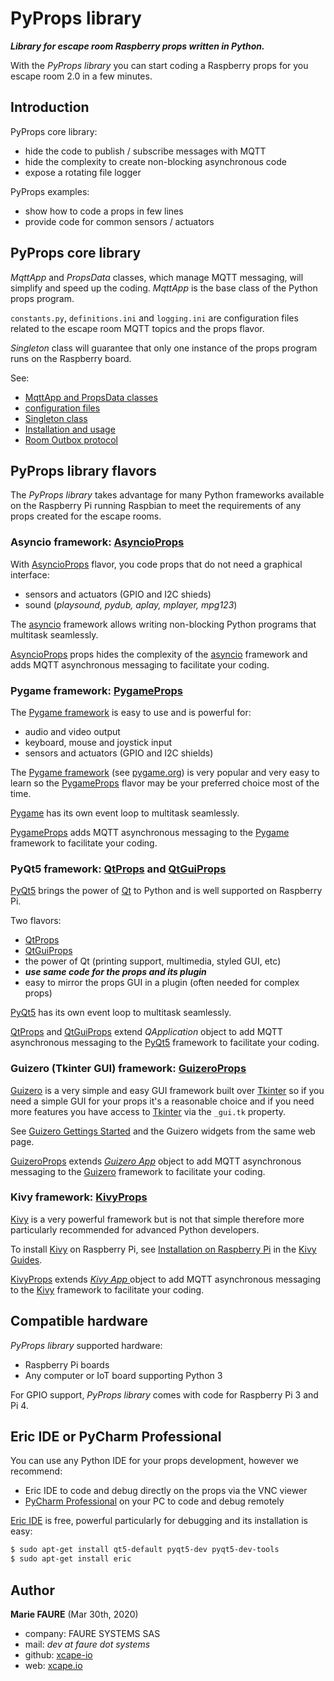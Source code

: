 ﻿# PyProps library
***Library for escape room Raspberry props written in Python.***

With the *PyProps library* you can start coding a Raspberry props for you escape room 2.0 in a few minutes.


## Introduction
PyProps core library:
* hide the code to publish / subscribe messages with MQTT
* hide the complexity to create non-blocking asynchronous code
* expose a rotating file logger

PyProps examples:
* show how to code a props in few lines
* provide code for common sensors / actuators


## PyProps core library
*MqttApp* and *PropsData* classes, which manage MQTT messaging, will simplify and speed up the coding. *MqttApp* is the base class of the Python props program.

`constants.py`, `definitions.ini` and `logging.ini` are configuration files related to the escape room MQTT topics and the props flavor.

*Singleton* class will guarantee that only one instance of the props program runs on the Raspberry board.

See:
* [MqttApp and PropsData classes](MQTT_CLASSES.md)
* [configuration files](CONFIGURATION_FILES.md)
* [Singleton class](SINGLETON_CLASS.md)
* [Installation and usage](INSTALLATION.md)
* [Room Outbox protocol](PROTOCOL.md)

## PyProps library flavors
The *PyProps library* takes advantage for many Python frameworks available on the Raspberry Pi running Raspbian to meet the requirements of any props created for the escape rooms.

### Asyncio framework: [AsyncioProps](./AsyncioProps)
With [AsyncioProps](./AsyncioProps) flavor, you code props that do not need a graphical interface:
* sensors and actuators (GPIO and I2C shieds)
* sound (*playsound, pydub, aplay, mplayer, mpg123*)

The <a href="https://docs.python.org/3/library/asyncio.html" target="_blank">asyncio</a> framework allows writing non-blocking Python programs that multitask seamlessly.

[AsyncioProps](./AsyncioProps) props hides the complexity of the <a href="https://docs.python.org/3/library/asyncio.html" target="_blank">asyncio</a> framework and adds MQTT asynchronous messaging to facilitate your coding.

### Pygame framework: [PygameProps](./PygameProps)
The <a href="https://pypi.org/project/pygame/" target="_blank">Pygame framework</a> is easy to use and is powerful for:
* audio and video output
* keyboard, mouse and joystick input
* sensors and actuators (GPIO and I2C shields)

The <a href="https://pypi.org/project/pygame/" target="_blank">Pygame framework</a> (see <a href="https://www.pygame.org/" target="_blank">pygame.org</a>) is very popular and very easy to learn so the [PygameProps](./PygameProps) flavor may be your preferred choice most of the time.

<a href="https://www.pygame.org/" target="_blank">Pygame</a> has its own event loop to multitask seamlessly.

[PygameProps](./PygameProps) adds MQTT asynchronous messaging to the <a href="https://pypi.org/project/pygame/" target="_blank">Pygame</a> framework to facilitate your coding.

### PyQt5 framework: [QtProps](./QtProps) and [QtGuiProps](./QtGuiProps)
<a href="https://www.learnpyqt.com/" target="_blank">PyQt5</a> brings the power of <a href="https://doc.qt.io/" target="_blank">Qt</a> to Python and is well supported on Raspberry Pi.

Two flavors:
* [QtProps](./QtProps)
* [QtGuiProps](./QtGuiProps)
* the power of Qt (printing support, multimedia, styled GUI, etc)
* ***use same code for the props and its plugin***
* easy to mirror the props GUI in a plugin (often needed for complex props)

<a href="https://www.learnpyqt.com/" target="_blank">PyQt5</a> has its own event loop to multitask seamlessly.

[QtProps](./QtProps) and [QtGuiProps](./QtGuiProps) extend *QApplication* object to add MQTT asynchronous messaging to the <a href="https://www.learnpyqt.com/" target="_blank">PyQt5</a> framework to facilitate your coding.

### Guizero (Tkinter GUI) framework: [GuizeroProps](./GuizeroProps)
<a href="https://pypi.org/project/guizero/" target="_blank">Guizero</a> is a very simple and easy GUI framework built over [Tkinter](https://docs.python.org/3/library/tkinter.html) so if you need a simple GUI for your props it's a reasonable choice and if you need more features you have access to <a href="https://docs.python.org/3/library/tkinter.html" target="_blank">Tkinter</a> via the `_gui.tk` property.

See <a href="https://pypi.org/project/guizero/" target="_blank">Guizero Gettings Started</a> and the Guizero widgets from the same web page.

[GuizeroProps](./GuizeroProps) extends *<a href="https://lawsie.github.io/guizero/app/" target="_blank">Guizero App</a>* object to add MQTT asynchronous messaging to the <a href="https://pypi.org/project/guizero/" target="_blank">Guizero</a> framework to facilitate your coding.

### Kivy framework: [KivyProps](./KivyProps)
<a href="https://kivy.org" target="_blank">Kivy</a> is a very powerful framework but is not that simple therefore more particularly recommended for advanced Python developers.

To install <a href="https://kivy.org" target="_blank">Kivy</a> on Raspberry Pi, see <a href="https://kivy.org/doc/stable/installation/installation-rpi.html" target="_blank">Installation on Raspberry Pi</a> in the <a href="https://kivy.org/doc/stable/gettingstarted/intro.html" target="_blank">Kivy Guides</a>.

[KivyProps](./KivyProps) extends *<a href="https://kivy.org/doc/stable/api-kivy.app.html" target="_blank">Kivy App </a>* object to add MQTT asynchronous messaging to the <a href="https://kivy.org" target="_blank">Kivy</a> framework to facilitate your coding.


## Compatible hardware
*PyProps library* supported hardware:
 - Raspberry Pi boards
 - Any computer or IoT board supporting Python 3
 
For GPIO support, *PyProps library* comes with code for Raspberry Pi 3 and Pi 4.


## Eric IDE or PyCharm Professional
You can use any Python IDE for your props development, however we recommend:
* Eric IDE to code and debug directly on the props via the VNC viewer
* <a href="https://www.jetbrains.com/pycharm/" target="_blank">PyCharm Professional</a> on your PC to code and debug remotely

<a href="https://eric-ide.python-projects.org/" target="_blank">Eric IDE</a> is free, powerful particularly for debugging and its installation is easy:

```bash
$ sudo apt-get install qt5-default pyqt5-dev pyqt5-dev-tools
$ sudo apt-get install eric
```

## Author

**Marie FAURE** (Mar 30th, 2020)
* company: FAURE SYSTEMS SAS
* mail: *dev at faure dot systems*
* github: <a href="https://github.com/xcape-io?tab=repositories" target="_blank">xcape-io</a>
* web: <a href="https://xcape.io/" target="_blank">xcape.io</a>